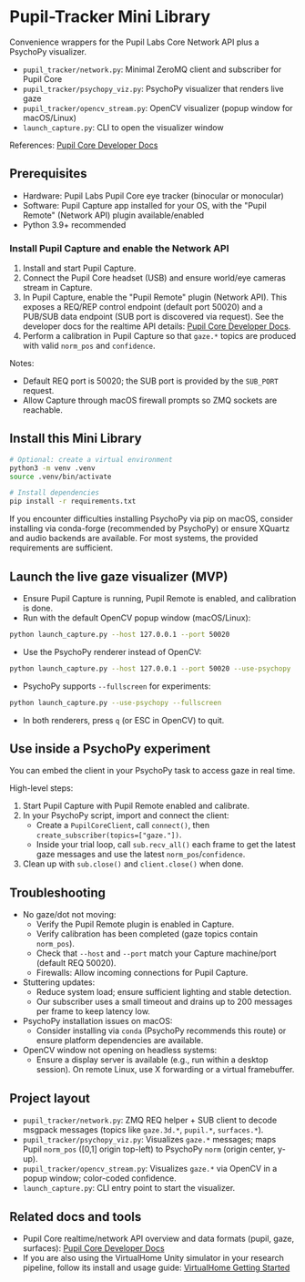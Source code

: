 # Pupil-Tracker Mini Library

Convenience wrappers for the Pupil Labs Core Network API plus a PsychoPy visualizer.

- `pupil_tracker/network.py`: Minimal ZeroMQ client and subscriber for Pupil Core
- `pupil_tracker/psychopy_viz.py`: PsychoPy visualizer that renders live gaze
- `pupil_tracker/opencv_stream.py`: OpenCV visualizer (popup window for macOS/Linux)
- `launch_capture.py`: CLI to open the visualizer window

References: [Pupil Core Developer Docs](https://docs.pupil-labs.com/core/developer/)

## Prerequisites

- Hardware: Pupil Labs Pupil Core eye tracker (binocular or monocular)
- Software: Pupil Capture app installed for your OS, with the "Pupil Remote" (Network API) plugin available/enabled
- Python 3.9+ recommended

### Install Pupil Capture and enable the Network API

1. Install and start Pupil Capture.
2. Connect the Pupil Core headset (USB) and ensure world/eye cameras stream in Capture.
3. In Pupil Capture, enable the "Pupil Remote" plugin (Network API). This exposes a REQ/REP control endpoint (default port 50020) and a PUB/SUB data endpoint (SUB port is discovered via request). See the developer docs for the realtime API details: [Pupil Core Developer Docs](https://docs.pupil-labs.com/core/developer/).
4. Perform a calibration in Pupil Capture so that `gaze.*` topics are produced with valid `norm_pos` and `confidence`.

Notes:
- Default REQ port is 50020; the SUB port is provided by the `SUB_PORT` request.
- Allow Capture through macOS firewall prompts so ZMQ sockets are reachable.

## Install this Mini Library

```bash
# Optional: create a virtual environment
python3 -m venv .venv
source .venv/bin/activate

# Install dependencies
pip install -r requirements.txt
```

If you encounter difficulties installing PsychoPy via pip on macOS, consider installing via conda-forge (recommended by PsychoPy) or ensure XQuartz and audio backends are available. For most systems, the provided requirements are sufficient.

## Launch the live gaze visualizer (MVP)

- Ensure Pupil Capture is running, Pupil Remote is enabled, and calibration is done.
- Run with the default OpenCV popup window (macOS/Linux):

```bash
python launch_capture.py --host 127.0.0.1 --port 50020
```

- Use the PsychoPy renderer instead of OpenCV:

```bash
python launch_capture.py --host 127.0.0.1 --port 50020 --use-psychopy
```

- PsychoPy supports `--fullscreen` for experiments:

```bash
python launch_capture.py --use-psychopy --fullscreen
```

- In both renderers, press `q` (or ESC in OpenCV) to quit.

## Use inside a PsychoPy experiment

You can embed the client in your PsychoPy task to access gaze in real time.

High-level steps:

1. Start Pupil Capture with Pupil Remote enabled and calibrate.
2. In your PsychoPy script, import and connect the client:
   - Create a `PupilCoreClient`, call `connect()`, then `create_subscriber(topics=["gaze."])`.
   - Inside your trial loop, call `sub.recv_all()` each frame to get the latest gaze messages and use the latest `norm_pos`/`confidence`.
3. Clean up with `sub.close()` and `client.close()` when done.

## Troubleshooting

- No gaze/dot not moving:
  - Verify the Pupil Remote plugin is enabled in Capture.
  - Verify calibration has been completed (gaze topics contain `norm_pos`).
  - Check that `--host` and `--port` match your Capture machine/port (default REQ 50020).
  - Firewalls: Allow incoming connections for Pupil Capture.
- Stuttering updates:
  - Reduce system load; ensure sufficient lighting and stable detection.
  - Our subscriber uses a small timeout and drains up to 200 messages per frame to keep latency low.
- PsychoPy installation issues on macOS:
  - Consider installing via `conda` (PsychoPy recommends this route) or ensure platform dependencies are available.
- OpenCV window not opening on headless systems:
  - Ensure a display server is available (e.g., run within a desktop session). On remote Linux, use X forwarding or a virtual framebuffer.

## Project layout

- `pupil_tracker/network.py`: ZMQ REQ helper + SUB client to decode msgpack messages (topics like `gaze.3d.*`, `pupil.*`, `surfaces.*`).
- `pupil_tracker/psychopy_viz.py`: Visualizes `gaze.*` messages; maps Pupil `norm_pos` ([0,1] origin top-left) to PsychoPy `norm` (origin center, y-up).
- `pupil_tracker/opencv_stream.py`: Visualizes `gaze.*` via OpenCV in a popup window; color-coded confidence.
- `launch_capture.py`: CLI entry point to start the visualizer.

## Related docs and tools

- Pupil Core realtime/network API overview and data formats (pupil, gaze, surfaces): [Pupil Core Developer Docs](https://docs.pupil-labs.com/core/developer/)
- If you are also using the VirtualHome Unity simulator in your research pipeline, follow its install and usage guide: [VirtualHome Getting Started](http://virtual-home.org/documentation/master/get_started/get_started.html#id4)
